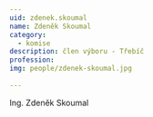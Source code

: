 ```yaml
---
uid: zdenek.skoumal
name: Zdeněk Skoumal
category:
  - komise
description: člen výboru - Třebíč
profession: 
img: people/zdenek-skoumal.jpg
  
---
```


Ing. Zdeněk Skoumal
